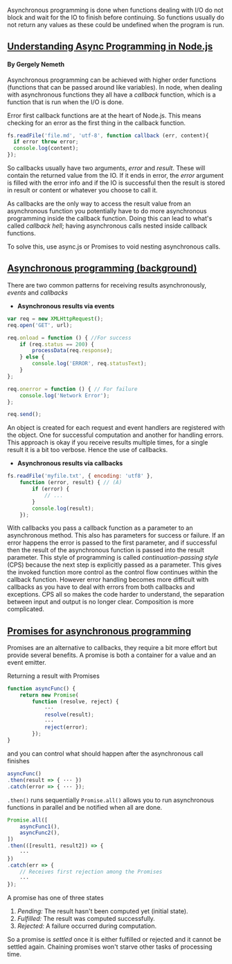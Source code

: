 Asynchronous programming is done when functions dealing with I/O do not block and wait for the IO to finish before continuing. So functions usually do not return any values as these could be
undefined when the program is run.

## [Understanding Async Programming in Node.js](https://blog.risingstack.com/node-hero-async-programming-in-node-js/)
#### By Gergely Nemeth

Asynchronous programming can be achieved with higher order functions (functions
that can be passed around like variables). In node, when dealing with asynchronous
functions they all have a *callback* function, which is a function that is run when the I/O is done.

Error first callback functions are at the heart of Node.js. This means checking
for an error as the first thing in the callback function.
```javascript
fs.readFile('file.md', 'utf-8', function callback (err, content){
  if error throw error;
  console.log(content);
});
```
So callbacks usually have two arguments, *error* and *result*. These will contain
the returned value from the IO. If it ends in error, the *error* argument is
filled with the error info and if the IO is successful then the result is stored in
result or content or whatever you choose to call it.

As callbacks are the only way to access the result value from an asynchronous function
you potentially have to do more asynchronous programming inside the callback function.
Doing this can lead to what's called *callback hell*; having asynchronous calls nested
inside callback functions.

To solve this, use async.js or Promises to void nesting asynchronous calls.

## [Asynchronous programming (background)](http://exploringjs.com/es6/ch_async.html#ch_async)

There are two common patterns for receiving results asynchronously, *events* and *callbacks*

* **Asynchronous results via events**

``` javascript
var req = new XMLHttpRequest();
req.open('GET', url);

req.onload = function () { //For success
    if (req.status == 200) {
        processData(req.response);
    } else {
        console.log('ERROR', req.statusText);
    }
};

req.onerror = function () { // For failure
    console.log('Network Error');
};

req.send();
```
  An object is created for each request and event handlers are registered with the
  object. One for successful computation and another for handling errors. This approach is
  okay if you receive results multiple times, for a single result it is a bit too verbose.
  Hence the use of callbacks.

* **Asynchronous results via callbacks**
``` javascript
fs.readFile('myfile.txt', { encoding: 'utf8' },
    function (error, result) { // (A)
        if (error) {
            // ...
        }
        console.log(result);
    });
```
With callbacks you pass a callback function as a parameter to an asynchronous method. This also
has parameters for success or failure. If an error happens the error is passed to the first parameter,
and if successful then the result of the asynchronous function is passed into the result parameter.
This style of programming is called *continuation-passing style* (CPS) because the next step is explicitly
passed as a parameter. This gives the invoked function more control as the control flow continues within the callback
function.
However error handling becomes more difficult with callbacks as you have to deal with errors from both
callbacks and exceptions. CPS all so makes the code harder to understand, the separation between input and output
is no longer clear. Composition is more complicated.

## [Promises for asynchronous programming](http://exploringjs.com/es6/ch_promises.html)
Promises are an alternative to callbacks, they require a bit more effort but provide several benefits.
A promise is both a container for a value and an event emitter.

Returning a result with Promises
```javascript
function asyncFunc() {
    return new Promise(
        function (resolve, reject) {
            ···
            resolve(result);
            ···
            reject(error);
        });
}
```
and you can control what should happen after the asynchronous call finishes
```javascript
asyncFunc()
.then(result => { ··· })
.catch(error => { ··· });
```
`.then()` runs sequentially
`Promise.all()` allows you to run asynchronous functions in parallel and be notified
when all are done.

```javascript
Promise.all([
    asyncFunc1(),
    asyncFunc2(),
])
.then(([result1, result2]) => {
    ···
})
.catch(err => {
    // Receives first rejection among the Promises
    ···
});
```

A promise has one of three states
1. *Pending:* The result hasn't been computed yet (initial state).
2. *Fulfilled:* The result was computed successfully.
3. *Rejected:* A failure occurred during computation.

So a promise is *settled* once it is either fulfilled or rejected and it cannot be
settled again.
Chaining promises won't starve other tasks of processing time.
